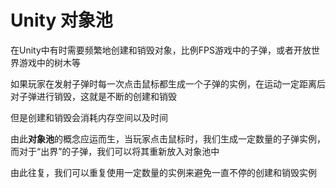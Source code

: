 # Unity 对象池

在Unity中有时需要频繁地创建和销毁对象，比例FPS游戏中的子弹，或者开放世界游戏中的树木等

如果玩家在发射子弹时每一次点击鼠标都生成一个子弹的实例，在运动一定距离后对子弹进行销毁，这就是不断的创建和销毁

但是创建和销毁会消耗内存空间以及时间

由此**对象池**的概念应运而生，当玩家点击鼠标时，我们生成一定数量的子弹实例，而对于“出界”的子弹，我们可以将其重新放入对象池中

由此往复，我们可以重复使用一定数量的实例来避免一直不停的创建和销毁实例



